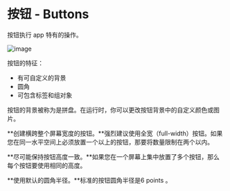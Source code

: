 # 按钮 - Buttons

按钮执行 app 特有的操作。

![image](../images/buttons_calendar_2x.png)

按钮的特征：
* 有可自定义的背景
* 圆角
* 可包含标签和组对象

按钮的背景被称为是拼盘。在运行时，你可以更改按钮背景中的自定义颜色或图片。

**创建横跨整个屏幕宽度的按钮。**强烈建议使用全宽（full-width）按钮。如果您在同一水平空间上必须放置一个以上的按钮，那要将数量限制在两个以内。

**尽可能保持按钮高度一致。**如果您在一个屏幕上集中放置了多个按钮，那么每个按钮要使用相同的高度。

**使用默认的圆角半径。**标准的按钮圆角半径是6 points 。

